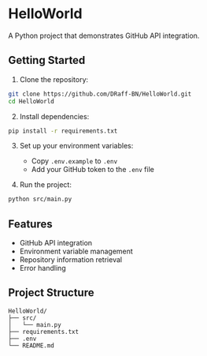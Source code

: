 # HelloWorld

A Python project that demonstrates GitHub API integration.

## Getting Started

1. Clone the repository:
```bash
git clone https://github.com/DRaff-BN/HelloWorld.git
cd HelloWorld
```

2. Install dependencies:
```bash
pip install -r requirements.txt
```

3. Set up your environment variables:
   - Copy `.env.example` to `.env`
   - Add your GitHub token to the `.env` file

4. Run the project:
```bash
python src/main.py
```

## Features

- GitHub API integration
- Environment variable management
- Repository information retrieval
- Error handling

## Project Structure

```
HelloWorld/
├── src/
│   └── main.py
├── requirements.txt
├── .env
└── README.md
``` 